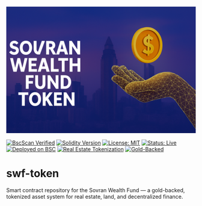 <p align="center">
  <img src="./file_0000000044fc61fdbe7fbb0ef22c31b4.png" alt="SWFToken Banner">
</p> 


[![BscScan Verified](https://img.shields.io/badge/Verified-BscScan-blue)](https://bscscan.com/address/0x36E5E1D51eC998A809AA066Cad73D800aF833735)
[![Solidity Version](https://img.shields.io/badge/Solidity-0.8.20-brightgreen.svg)](https://docs.soliditylang.org/en/v0.8.20/)
[![License: MIT](https://img.shields.io/badge/License-MIT-yellow.svg)](https://opensource.org/licenses/MIT)
[![Status: Live](https://img.shields.io/badge/Status-Live-brightgreen)](https://bscscan.com/address/0x36E5E1D51eC998A809AA066Cad73D800aF833735)
[![Deployed on BSC](https://img.shields.io/badge/Network-BSC%20Mainnet-yellowgreen)](https://bscscan.com)
[![Real Estate Tokenization](https://img.shields.io/badge/Asset%20Class-Real%20Estate-blueviolet)](https://github.com/The-Moabite-Federation/swf-token)
[![Gold-Backed](https://img.shields.io/badge/Backed%20By-Kinesis%20Gold-gold)](https://kinesis.money/)


# swf-token
Smart contract repository for the Sovran Wealth Fund — a gold-backed, tokenized asset system for real estate, land, and decentralized finance.

